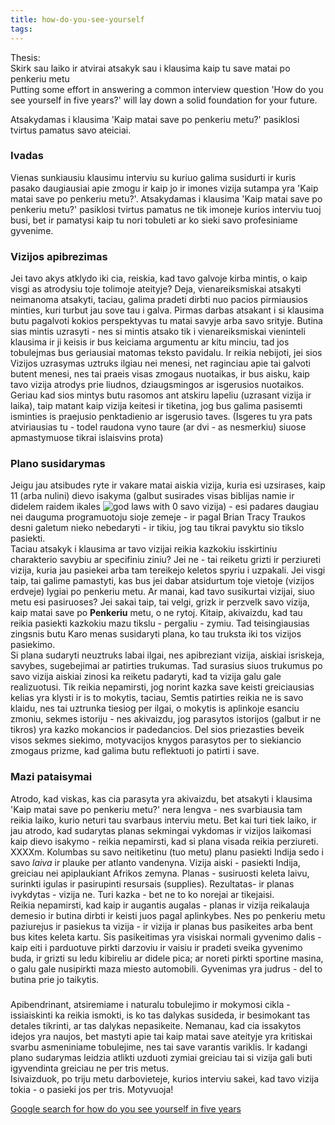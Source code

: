 ```yaml
---
title: how-do-you-see-yourself
tags:
---
```


Thesis:  
Skirk sau laiko ir atvirai atsakyk sau i klausima kaip tu save matai
po penkeriu metu  
Putting some effort in answering a common interview question 'How do you
see yourself in five years?' will lay down a solid foundation for 
your future.

Atsakydamas i klausima 'Kaip matai save po penkeriu metu?' pasiklosi tvirtus pamatus savo
ateiciai. 
### Ivadas
Vienas sunkiausiu klausimu interviu su kuriuo galima susidurti ir kuris pasako daugiausiai
apie zmogu ir kaip jo ir imones vizija sutampa yra 'Kaip matai save po penkeriu metu?'. 
Atsakydamas i klausima 'Kaip matai save po penkeriu metu?' pasiklosi tvirtus pamatus 
ne tik imoneje kurios interviu tuoj busi, bet ir pamatysi kaip tu nori tobuleti ar ko 
sieki savo profesiniame gyvenime.
### Vizijos apibrezimas
Jei tavo akys atklydo iki cia, reiskia, kad tavo galvoje kirba mintis, o kaip visgi
as atrodysiu toje tolimoje ateityje? Deja, vienareiksmiskai atsakyti neimanoma atsakyti,
taciau, galima pradeti dirbti nuo pacios pirmiausios minties, kuri turbut jau sove tau i 
galva. Pirmas darbas atsakant i si klausima butu pagalvoti kokios perspektyvas tu matai
savyje arba savo srityje. Butina sias mintis uzrasyti - nes si mintis atsako tik i vienareiksmiskai
vieninteli klausima ir ji keisis ir bus keiciama argumentu ar kitu minciu, tad jos
tobulejmas bus geriausiai matomas teksto pavidalu. Ir reikia nebijoti, jei sios Vizijos
uzrasymas uztruks ilgiau nei menesi, net raginciau apie tai galvoti butent menesi, nes 
tai praeis visas zmogaus nuotaikas, ir bus aisku, kaip tavo vizija atrodys prie liudnos,
dziaugsmingos ar isgerusios nuotaikos. Geriau kad sios mintys butu rasomos
ant atskiru lapeliu (uzrasant vizija ir laika), taip matant kaip vizija keitesi ir
tiketina, jog bus galima pasisemti isminties is praejusio penktadienio ar isgerusio taves.
(Isgeres tu yra pats atviriausias tu - todel raudona vyno taure (ar dvi - as nesmerkiu)
siuose apmastymuose tikrai islaisvins prota)
### Plano susidarymas
Jeigu jau atsibudes ryte ir vakare matai aiskia vizija, kuria esi uzsirases, kaip 11 
(arba nulini) dievo isakyma (galbut susirades visas biblijas namie ir didelem raidem
ikales <image alt="god laws with 0"></image> savo vizija) - esi padares daugiau nei
dauguma programuotoju sioje zemeje - ir pagal <a>Brian Tracy</a> Traukos desni galetum
nieko nebedaryti - ir tikiu, jog tau tikrai pavyktu sio tikslo pasiekti.  
Taciau atsakyk i klausima ar tavo vizijai reikia kazkokiu isskirtiniu charakterio 
savybiu ar specifiniu ziniu? Jei ne - tai reiketu grizti ir perziureti vizija, kuria 
jau pasiekei arba tam tereikejo keletos spyriu i uzpakali. Jei visgi taip, tai galime
pamastyti, kas bus jei dabar atsidurtum toje vietoje (vizijos erdveje) lygiai po
penkeriu metu. Ar manai, kad tavo susikurtai vizijai, siuo metu esi pasiruoses? 
Jei sakai taip, tai velgi, grizk ir perzvelk savo vizija, kaip matai save po 
<b>Penkeriu</b> metu, o ne rytoj. Kitaip, akivaizdu, kad tau reikia pasiekti kazkokiu
mazu tikslu - pergaliu - zymiu. Tad teisingiausias zingsnis butu <a>Karo menas</a>
susidaryti plana, ko tau truksta iki tos vizijos pasiekimo.  
Si plana sudaryti neuztruks labai ilgai, nes apibreziant vizija, aiskiai isriskeja,
savybes, sugebejimai ar patirties trukumas. Tad surasius siuos trukumus po savo vizija
aiskiai zinosi ka reiketu padaryti, kad ta vizija galu gale realizuotusi. Tik reikia
nepamirsti, jog norint kazka save keisti greiciausias kelias yra klysti ir is to mokytis,
taciau, <a>Semtis patirties reikia ne is savo klaidu, nes tai uztrunka tiesiog per
ilgai</a>, o mokytis is aplinkoje esanciu zmoniu, sekmes istoriju - nes akivaizdu, jog 
parasytos istorijos (galbut ir ne tikros) yra kazko mokancios ir padedancios. Del sios
priezasties beveik visos sekmes siekimo, motyvacijos knygos parasytos per to siekiancio
zmogaus prizme, kad galima butu reflektuoti jo patirti i save.
### Mazi pataisymai
Atrodo, kad viskas, kas cia parasyta yra akivaizdu, bet atsakyti i klausima 'Kaip matai
save po penkeriu metu?' nera lengva - nes svarbiausia tam reikia laiko, kurio neturi 
tau svarbaus interviu metu. Bet kai turi tiek laiko, ir jau atrodo, kad sudarytas planas
sekmingai vykdomas ir vizijos laikomasi kaip dievo isakymo - reikia nepamirsti, kad 
si plana visada reikia perziureti. <a>XXXXm. Kolumbas</a> su savo neitiketinu (tuo metu)
planu pasiekti Indija sedo i savo <link><i>laiva</i></link> ir plauke per atlanto vandenyna. 
Vizija aiski - pasiekti Indija, greiciau nei apiplaukiant Afrikos zemyna. Planas -
susiruosti keleta laivu, surinkti igulas ir pasirupinti resursais (supplies). Rezultatas-
ir planas ivykdytas - vizija ne. Turi kazka - bet ne to ko norejai ar tikejaisi.  
Reikia nepamirsti, kad kaip ir augantis augalas - planas ir vizija reikalauja demesio ir
butina dirbti ir keisti juos pagal aplinkybes. Nes po penkeriu metu paziurejus ir 
pasiekus ta vizija - ir vizija ir planas bus pasikeites arba bent bus kites keleta kartu.
Sis pasikeitimas yra visiskai normali gyvenimo dalis - kaip eiti i parduotuve pirkti 
darzoviu ir vaisiu ir pradeti sveika gyvenimo buda, ir grizti su ledu kibireliu ar didele
pica; ar noreti pirkti sportine masina, o galu gale nusipirkti maza miesto automobili.
Gyvenimas yra judrus - del to butina prie jo taikytis.
###
Apibendrinant, atsiremiame i naturalu tobulejimo ir mokymosi cikla - issiaiskinti ka 
reikia ismokti, is ko tas dalykas susideda, ir besimokant tas detales tikrinti, ar tas
dalykas nepasikeite.
Nemanau, kad cia issakytos idejos yra naujos, bet mastyti apie tai kaip matai save ateityje
yra kritiskai svarbu asmeniniame tobulejime, nes tai save varantis variklis. <a>Ir kadangi
plano sudarymas leidzia atlikti uzduoti zymiai greiciau</a> tai si vizija gali buti 
igyvendinta greiciau ne per tris metus.  
Isivaizduok, po triju metu darbovieteje, kurios interviu sakei, kad tavo vizija tokia - 
o pasieki jos per tris. Motyvuoja!   






[Google search for how do you see yourself in five years](https://goo.gl/gVWy1u)